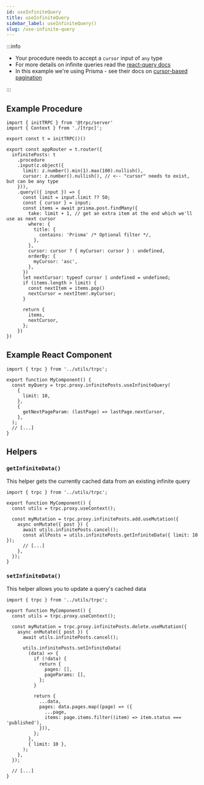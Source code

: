 ```yaml
---
id: useInfiniteQuery
title: useInfiniteQuery
sidebar_label: useInfiniteQuery()
slug: /use-infinite-query
---
```


:::info

- Your procedure needs to accept a `cursor` input of `any` type
- For more details on infinite queries read the [react-query docs](https://react-query.tanstack.com/reference/useInfiniteQuery)
- In this example we're using Prisma - see their docs on [cursor-based pagination](https://www.prisma.io/docs/concepts/components/prisma-client/pagination#cursor-based-pagination)

:::

## Example Procedure

```tsx title='server/routers/_app.ts'
import { initTRPC } from '@trpc/server'
import { Context } from './[trpc]';

export const t = initTRPC()()

export const appRouter = t.router({
  infinitePosts: t
    .procedure
    .input(z.object({
      limit: z.number().min(1).max(100).nullish(),
      cursor: z.number().nullish(), // <-- "cursor" needs to exist, but can be any type
    })),
    .query(({ input }) => {
      const limit = input.limit ?? 50;
      const { cursor } = input;
      const items = await prisma.post.findMany({
        take: limit + 1, // get an extra item at the end which we'll use as next cursor
        where: {
          title: {
            contains: 'Prisma' /* Optional filter */,
          },
        },
        cursor: cursor ? { myCursor: cursor } : undefined,
        orderBy: {
          myCursor: 'asc',
        },
      })
      let nextCursor: typeof cursor | undefined = undefined;
      if (items.length > limit) {
        const nextItem = items.pop()
        nextCursor = nextItem!.myCursor;
      }

      return {
        items,
        nextCursor,
      };
    })
})
```

## Example React Component

```tsx title='components/MyComponent.tsx'
import { trpc } from '../utils/trpc';

export function MyComponent() {
  const myQuery = trpc.proxy.infinitePosts.useInfiniteQuery(
    {
      limit: 10,
    },
    {
      getNextPageParam: (lastPage) => lastPage.nextCursor,
    },
  );
  // [...]
}
```

## Helpers

### `getInfiniteData()`

This helper gets the currently cached data from an existing infinite query

```tsx title='components/MyComponent.tsx'
import { trpc } from '../utils/trpc';

export function MyComponent() {
  const utils = trpc.proxy.useContext();

  const myMutation = trpc.proxy.infinitePosts.add.useMutation({
    async onMutate({ post }) {
      await utils.infinitePosts.cancel();
      const allPosts = utils.infinitePosts.getInfiniteData({ limit: 10 });
      // [...]
    },
  });
}
```

### `setInfiniteData()`

This helper allows you to update a query's cached data

```tsx title='components/MyComponent.tsx'
import { trpc } from '../utils/trpc';

export function MyComponent() {
  const utils = trpc.proxy.useContext();

  const myMutation = trpc.proxy.infinitePosts.delete.useMutation({
    async onMutate({ post }) {
      await utils.infinitePosts.cancel();

      utils.infinitePosts.setInfiniteData(
        (data) => {
          if (!data) {
            return {
              pages: [],
              pageParams: [],
            };
          }

          return {
            ...data,
            pages: data.pages.map((page) => ({
              ...page,
              items: page.items.filter((item) => item.status === 'published'),
            })),
          };
        },
        { limit: 10 },
      );
    },
  });

  // [...]
}
```
